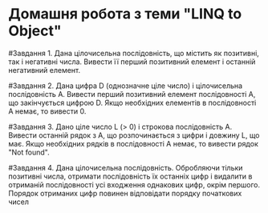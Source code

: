 # Домашня робота з теми "LINQ to Object"

#Завдання 1. Дана цілочисельна послідовність, що містить як
позитивні, так і негативні числа. Вивести її перший
позитивний елемент і останній негативний елемент.

#Завдання 2. Дана цифра D (однозначне ціле число) і
цілочисельна послідовність A. Вивести перший
позитивний елемент послідовності A, що закінчується
цифрою D. Якщо необхідних елементів в послідовності
A немає, то вивести 0.

#Завдання 3. Дано ціле число L (> 0) і строкова послідовність A.
Вивести останній рядок з A, що розпочинається з
цифри і довжину L, що має. Якщо необхідних рядків в
послідовності A немає, то вивести рядок "Not found".

#Завдання 4. Дана цілочисельна послідовність. Обробляючи
тільки позитивні числа, отримати послідовність їх
останніх цифр і видалити в отриманій послідовності
усі входження однакових цифр, окрім першого.
Порядок отриманих цифр повинен відповідати
порядку початкових чисел
